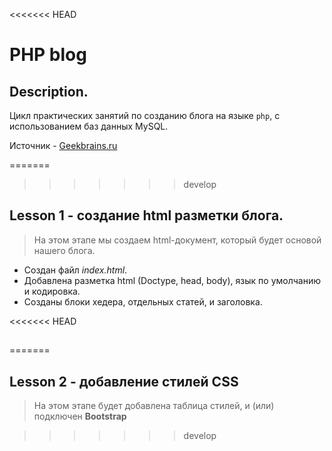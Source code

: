 <<<<<<< HEAD
# PHP blog
## Description.
Цикл практических занятий по созданию блога на языке ```php```, с использованием баз данных MySQL.

Источник - [Geekbrains.ru](https://geekbrains.ru/chapters/928)

=======
>>>>>>> develop
## Lesson 1 - создание html разметки блога.
> На этом этапе мы создаем html-документ, который будет основой нашего блога.
>
- Создан файл _index.html_.
- Добавлена разметка html (Doctype, head, body), язык по умолчанию и кодировка.
- Созданы блоки хедера, отдельных статей, и заголовка.

<<<<<<< HEAD
##
=======
## Lesson 2 - добавление стилей CSS
> На этом этапе будет добавлена таблица стилей, и (или) подключен **Bootstrap**

>>>>>>> develop
